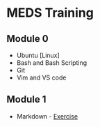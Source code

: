 # MEDS Training

## Module 0

* Ubuntu [Linux]
* Bash and Bash Scripting
* Git
* Vim and VS code

## Module 1

* Markdown - [Exercise](tutorial.md)
